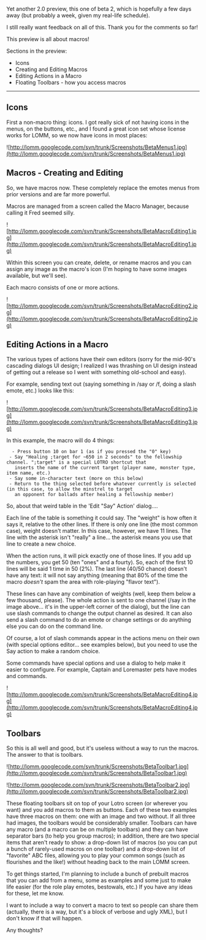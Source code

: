 Yet another 2.0 preview, this one of beta 2, which is hopefully a few days away (but probably a week, given my real-life schedule).

I still really want feedback on all of this. Thank you for the comments so far!

This preview is all about macros!

Sections in the preview:
  * Icons
  * Creating and Editing Macros
  * Editing Actions in a Macro
  * Floating Toolbars - how you access macros


---

## Icons ##
First a non-macro thing: icons. I got really sick of not having icons in the menus, on the buttons, etc., and I found a great icon set whose license works for LOMM, so we now have icons in most places:

![http://lomm.googlecode.com/svn/trunk/Screenshots/BetaMenus1.jpg](http://lomm.googlecode.com/svn/trunk/Screenshots/BetaMenus1.jpg)

## Macros - Creating and Editing ##
So, we have macros now. These completely replace the emotes menus from prior versions and are far more powerful.

Macros are managed from a screen called the Macro Manager, because calling it Fred seemed silly.

![http://lomm.googlecode.com/svn/trunk/Screenshots/BetaMacroEditing1.jpg](http://lomm.googlecode.com/svn/trunk/Screenshots/BetaMacroEditing1.jpg)

Within this screen you can create, delete, or rename macros and you can assign any image as the macro's icon (I'm hoping to have some images available, but we'll see).

Each macro consists of one or more actions.

![http://lomm.googlecode.com/svn/trunk/Screenshots/BetaMacroEditing2.jpg](http://lomm.googlecode.com/svn/trunk/Screenshots/BetaMacroEditing2.jpg)

## Editing Actions in a Macro ##
The various types of actions have their own editors (sorry for the mid-90's cascading dialogs UI design; I realized I was thrashing on UI design instead of getting out a release so I went with something old-school and easy).

For example, sending text out (saying something in /say or /f, doing a slash emote, etc.) looks like this:

![http://lomm.googlecode.com/svn/trunk/Screenshots/BetaMacroEditing3.jpg](http://lomm.googlecode.com/svn/trunk/Screenshots/BetaMacroEditing3.jpg)

In this example, the macro will do 4 things:
```
  - Press button 10 on bar 1 (as if you pressed the "0" key)
 - Say "Healing ;target for ~650 in 2 seconds" to the fellowship channel. ";target" is a special LOTRO shortcut that 
   inserts the name of the current target (player name, monster type, item name, etc.)
 - Say some in-character text (more on this below)
 - Return to the thing selected before whatever currently is selected (in this case, to allow the minstrel to target 
   an opponent for ballads after healing a fellowship member)
```

So, about that weird table in the 'Edit "Say" Action' dialog....

Each line of the table is something it could say. The "weight" is how often it says it, relative to the other lines. If there is only one line (the most common case), weight doesn't matter. In this case, however, we have 11 lines. The line with the asterisk isn't "really" a line... the asterisk means you use that line to create a new choice.

When the action runs, it will pick exactly one of those lines. If you add up the numbers, you get 50 (ten "ones" and a fourty). So, each of the first 10 lines will be said 1 time in 50 (2%). The last line (40/50 chance) doesn't have any text: it will not say anything (meaning that 80% of the time the macro _doesn't_ spam the area with role-playing "flavor text").

These lines can have any combination of weights (well, keep them below a few thousand, please). The whole action is sent to one channel (/say in the image above... it's in the upper-left corner of the dialog), but the line can use slash commands to change the output channel as desired. It can also send a slash command to do an emote or change settings or do anything else you can do on the command line.

Of course, a lot of slash commands appear in the actions menu on their own (with special options editor... see examples below), but you need to use the Say action to make a random choice.

Some commands have special options and use a dialog to help make it easier to configure. For example, Captain and Loremaster pets have modes and commands.

![http://lomm.googlecode.com/svn/trunk/Screenshots/BetaMacroEditing4.jpg](http://lomm.googlecode.com/svn/trunk/Screenshots/BetaMacroEditing4.jpg)

## Toolbars ##

So this is all well and good, but it's useless without a way to run the macros. The answer to that is toolbars.

![http://lomm.googlecode.com/svn/trunk/Screenshots/BetaToolbar1.jpg](http://lomm.googlecode.com/svn/trunk/Screenshots/BetaToolbar1.jpg)

![http://lomm.googlecode.com/svn/trunk/Screenshots/BetaToolbar2.jpg](http://lomm.googlecode.com/svn/trunk/Screenshots/BetaToolbar2.jpg)

These floating toolbars sit on top of your Lotro screen (or wherever you want) and you add macros to them as buttons. Each of these two examples have three macros on them: one with an image and two without. If all three had images, the toolbars would be considerably smaller. Toolbars can have any macro (and a macro can be on multiple toolbars) and they can have separator bars (to help you group macros); in addition, there are two special items that aren't ready to show: a drop-down list of macros (so you can put a bunch of rarely-used macros on one toolbar) and a drop-down list of "favorite" ABC files, allowing you to play your common songs (such as flourishes and the like!) without heading back to the main LOMM screen.

To get things started, I'm planning to include a bunch of prebuilt macros that you can add from a menu, some as examples and some just to make life easier (for the role play emotes, bestowals, etc.) If you have any ideas for these, let me know.

I want to include a way to convert a macro to text so people can share them (actually, there is a way, but it's a block of verbose and ugly XML), but I don't know if that will happen.

Any thoughts?